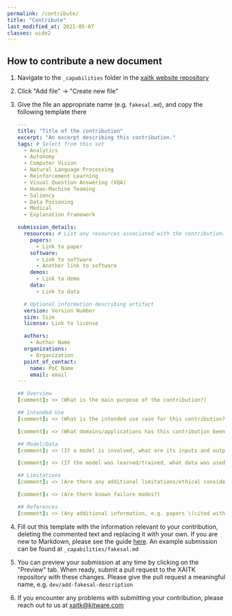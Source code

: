 ```yaml
---
permalink: /contribute/
title: "Contribute"
last_modified_at: 2021-05-07
classes: wide2
---
```


## How to contribute a new document

1. Navigate to the `_capabilities` folder in the [xaitk website repository](https://github.com/XAITK/xaitk.github.io/)

2. Click "Add file" -> "Create new file"

3. Give the file an appropriate name (e.g. `fakesal.md`), and copy the following template there

   ```yaml
   ---
   title: "Title of the contribution"
   excerpt: "An excerpt describing this contribution."
   tags: # Select from this set
     - Analytics
     - Autonomy
     - Computer Vision
     - Natural Language Processing
     - Reinforcement Learning
     - Visual Question Answering (VQA)
     - Human-Machine Teaming
     - Saliency
     - Data Poisoning
     - Medical
     - Explanation Framework
   
   submission_details:
     resources: # List any resources associated with the contribution. Not all sections are required
       papers:
         - Link to paper
       software:
         - Link to software
         - Another link to software
       demos:
         - Link to demo
       data:
         - Link to data
   
     # Optional information describing artifact
     version: Version Number
     size: Size
     license: Link to license
   
     authors:
       - Author Name
     organizations:
       - Organization
     point_of_contact:
       name: PoC Name
       email: email
   ---
   
   ## Overview
   [comment]: <> (What is the main purpose of the contribution?)
   
   ## Intended Use
   [comment]: <> (What is the intended use case for this contribution?)

   [comment]: <> (What domains/applications has this contribution been applied to?)
   
   ## Model/Data
   [comment]: <> (If a model is involved, what are its inputs and outputs?)

   [comment]: <> (If the model was learned/trained, what data was used for training/testing?)
   
   ## Limitations
   [comment]: <> (Are there any additional limitations/ethical considerations for use of this contribution?)
   
   [comment]: <> (Are there known failure modes?)
   
   ## References
   [comment]: <> (Any additional information, e.g. papers \(cited with bibtex\) related to this contribution.)
   ```

4. Fill out this template with the information relevant to your contribution, deleting the commented text and replacing it with your own. If you are new to Markdown, please see the guide [here](https://guides.github.com/features/mastering-markdown/). An example submission can be found at `_capabilities/fakesal.md`

5. You can preview your submission at any time by clicking on the "Preview" tab. When ready, submit a pull request to the XAITK repository with these changes. Please give the pull request a meaningful name, e.g. `dev/add-fakesal-description`

6. If you encounter any problems with submitting your contribution, please reach out to us at <xaitk@kitware.com>